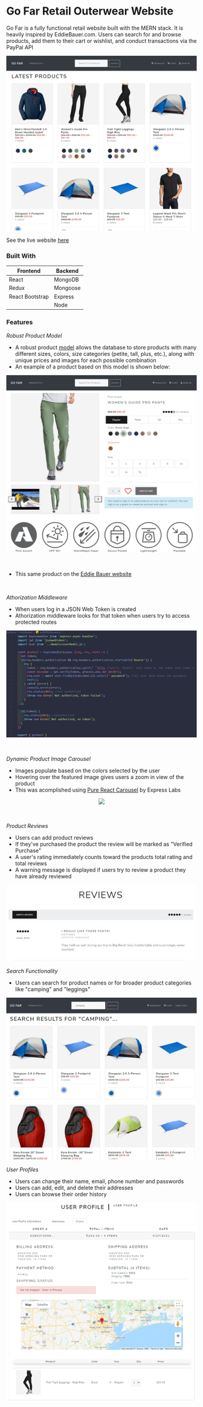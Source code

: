 # Go Far Retail Outerwear Website

Go Far is a fully functional retail website built with the MERN stack. It is heavily inspired by EddieBauer.com. Users can search for and browse products, 
add them to their cart or wishlist, and conduct transactions via the PayPal API

![Landing Page](/frontend/public/images/markdown/landingPage.png)
<br />

See the live website [here](https://gofarapp.herokuapp.com/)

### Built With
Frontend | Backend
------------ | -------------
React | MongoDB
Redux | Mongoose
React Bootstrap | Express
 &nbsp; | Node
 
### Features
*Robust Product Model*
- A robust product [model](/backend/models/productModel.js) allows the database to store products with many different sizes, colors, size categories (petite, tall, plus, etc.), along with unique prices and images for each possible combination
- An example of a product based on this model is shown below:

<p align="center">
  <img width="" src="frontend/public/images/markdown/product.png">
</p>
<br />

- This same product on the [Eddie Bauer website](https://www.eddiebauer.com/p/23151062/women's-guide-pro-pants?sp=1&color=Dusty%20Sage&size=)
<br />

*Athorization Middleware*
- When users log in a JSON Web Token is created
- Athorization middleware looks for that token when users try to access protected routes

<p align="center">
  <img width="" src="frontend/public/images/markdown/authMiddleware.png">
</p>
<br />

*Dynamic Product Image Carousel*
- Images populate based on the colors selected by the user
- Hovering over the featured image gives users a zoom in view of the product
- This was acomplished using [Pure React Carousel](https://github.com/express-labs/pure-react-carousel) by Express Labs

<p align="center">
  <img width="" src="frontend/public/images/markdown/imageCarousel.gif">
</p>
<br />

*Product Reviews*
- Users can add product reviews
- If they've purchased the product the review will be marked as "Verified Purchase"
- A user's rating immediately counts toward the products total rating and total reviews
- A warning message is displayed if users try to review a product they have already reviewed

<p align="center">
  <img width="" src="frontend/public/images/markdown/reviews2.jpg">
</p>

*Search Functionality*
- Users can search for product names or for broader product categories like "camping" and "leggings"

<p align="center">
  <img width="" src="frontend/public/images/markdown/searchResult2.jpg">
</p>

*User Profiles*
- Users can change their name, email, phone number and passwords
- Users can add, edit, and delete their addresses
- Users can browse their order history

<p align="center">
  <img width="" src="frontend/public/images/markdown/orders.png">
</p>

